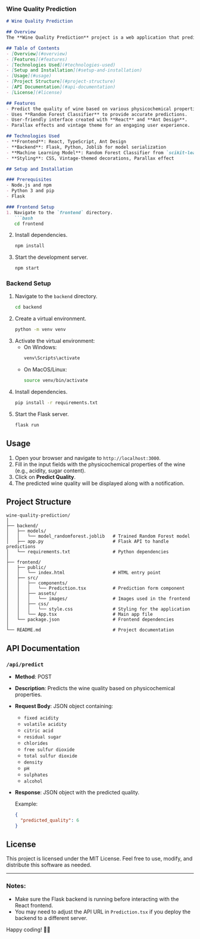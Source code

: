 ### Wine Quality Prediction

```markdown
# Wine Quality Prediction

## Overview
The **Wine Quality Prediction** project is a web application that predicts the quality of wine based on its physicochemical properties. The prediction model uses a **Random Forest Classifier** trained on the wine dataset. This project aims to provide an interactive and easy-to-use interface for predicting wine quality, using **React** on the frontend and **Flask** for the backend API.

## Table of Contents
- [Overview](#overview)
- [Features](#features)
- [Technologies Used](#technologies-used)
- [Setup and Installation](#setup-and-installation)
- [Usage](#usage)
- [Project Structure](#project-structure)
- [API Documentation](#api-documentation)
- [License](#license)

## Features
- Predict the quality of wine based on various physicochemical properties such as acidity, sugar content, and alcohol levels.
- Uses **Random Forest Classifier** to provide accurate predictions.
- User-friendly interface created with **React** and **Ant Design**.
- Parallax effects and vintage theme for an engaging user experience.

## Technologies Used
- **Frontend**: React, TypeScript, Ant Design
- **Backend**: Flask, Python, Joblib for model serialization
- **Machine Learning Model**: Random Forest Classifier from `scikit-learn`
- **Styling**: CSS, Vintage-themed decorations, Parallax effect

## Setup and Installation

### Prerequisites
- Node.js and npm
- Python 3 and pip
- Flask

### Frontend Setup
1. Navigate to the `frontend` directory.
   ```bash
   cd frontend
   ```
2. Install dependencies.
   ```bash
   npm install
   ```
3. Start the development server.
   ```bash
   npm start
   ```

### Backend Setup
1. Navigate to the `backend` directory.
   ```bash
   cd backend
   ```
2. Create a virtual environment.
   ```bash
   python -m venv venv
   ```
3. Activate the virtual environment:
   - On Windows:
     ```bash
     venv\Scripts\activate
     ```
   - On MacOS/Linux:
     ```bash
     source venv/bin/activate
     ```
4. Install dependencies.
   ```bash
   pip install -r requirements.txt
   ```
5. Start the Flask server.
   ```bash
   flask run
   ```

## Usage
1. Open your browser and navigate to `http://localhost:3000`.
2. Fill in the input fields with the physicochemical properties of the wine (e.g., acidity, sugar content).
3. Click on **Predict Quality**.
4. The predicted wine quality will be displayed along with a notification.

## Project Structure
```
wine-quality-prediction/
│
├── backend/
│   ├── models/
│   │   └── model_randomforest.joblib   # Trained Random Forest model
│   ├── app.py                          # Flask API to handle predictions
│   └── requirements.txt                # Python dependencies
│
├── frontend/
│   ├── public/
│   │   └── index.html                  # HTML entry point
│   ├── src/
│   │   ├── components/
│   │   │   └── Prediction.tsx          # Prediction form component
│   │   ├── assets/
│   │   │   └── images/                 # Images used in the frontend
│   │   ├── css/
│   │   │   └── style.css               # Styling for the application
│   │   └── App.tsx                     # Main app file
│   └── package.json                    # Frontend dependencies
│
└── README.md                           # Project documentation
```

## API Documentation

### `/api/predict`
- **Method**: POST
- **Description**: Predicts the wine quality based on physicochemical properties.
- **Request Body**: JSON object containing:
  - `fixed acidity`
  - `volatile acidity`
  - `citric acid`
  - `residual sugar`
  - `chlorides`
  - `free sulfur dioxide`
  - `total sulfur dioxide`
  - `density`
  - `pH`
  - `sulphates`
  - `alcohol`
- **Response**: JSON object with the predicted quality.
  
  Example:
  ```json
  {
    "predicted_quality": 6
  }
  ```

## License
This project is licensed under the MIT License. Feel free to use, modify, and distribute this software as needed.

---

### Notes:
- Make sure the Flask backend is running before interacting with the React frontend.
- You may need to adjust the API URL in `Prediction.tsx` if you deploy the backend to a different server.

Happy coding! 🍷✨
```
